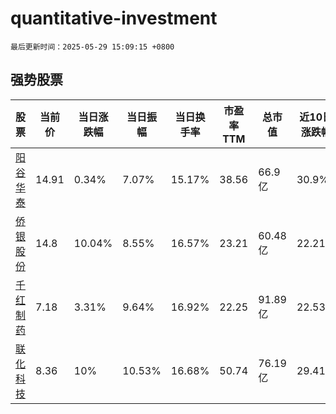 # quantitative-investment

`最后更新时间：2025-05-29 15:09:15 +0800`

## 强势股票

|股票|当前价|当日涨跌幅|当日振幅|当日换手率|市盈率TTM|总市值|近10日涨跌幅|
|----|----|----|----|----|----|----|----|
|[阳谷华泰](https://xueqiu.com/S/SZ300121)|14.91|0.34%|7.07%|15.17%|38.56|66.9亿|30.9%|
|[侨银股份](https://xueqiu.com/S/SZ002973)|14.8|10.04%|8.55%|16.57%|23.21|60.48亿|22.21%|
|[千红制药](https://xueqiu.com/S/SZ002550)|7.18|3.31%|9.64%|16.92%|22.25|91.89亿|22.53%|
|[联化科技](https://xueqiu.com/S/SZ002250)|8.36|10%|10.53%|16.68%|50.74|76.19亿|29.41%|
